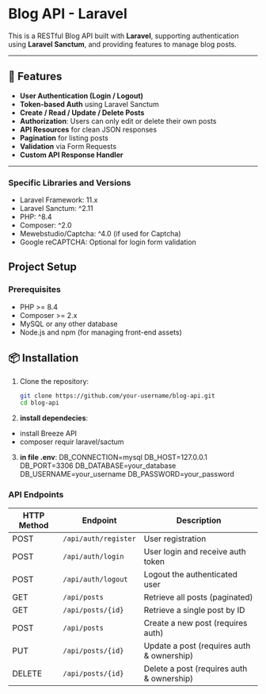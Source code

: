# Blog API - Laravel

This is a RESTful Blog API built with **Laravel**, supporting authentication using **Laravel Sanctum**, and providing features to manage blog posts.

---

## 🔧 Features

- **User Authentication (Login / Logout)**
- **Token-based Auth** using Laravel Sanctum
- **Create / Read / Update / Delete Posts**
- **Authorization**: Users can only edit or delete their own posts
- **API Resources** for clean JSON responses
- **Pagination** for listing posts
- **Validation** via Form Requests
- **Custom API Response Handler**

---
### Specific Libraries and Versions
- Laravel Framework: 11.x
- Laravel Sanctum: ^2.11
- PHP: ^8.4
- Composer: ^2.0
- Mewebstudio/Captcha: ^4.0 (if used for Captcha)
- Google reCAPTCHA: Optional for login form validation
## Project Setup

### Prerequisites
- PHP >= 8.4
- Composer >= 2.x
- MySQL or any other database
- Node.js and npm (for managing front-end assets)

## 📦 Installation

1. Clone the repository:
   ```bash
   git clone https://github.com/your-username/blog-api.git
   cd blog-api

2. **install dependecies**:
- install Breeze API
- composer requir laravel/sactum

3. **in file .env**:
DB_CONNECTION=mysql
DB_HOST=127.0.0.1
DB_PORT=3306
DB_DATABASE=your_database
DB_USERNAME=your_username
DB_PASSWORD=your_password

### API Endpoints

| HTTP Method | Endpoint                  | Description                                |
|-------------|---------------------------|--------------------------------------------|
| POST        | `/api/auth/register`            | User registration 
| POST        | `/api/auth/login`              | User login and receive auth token          |
| POST        | `/api/auth/logout`             | Logout the authenticated user              |
| GET         | `/api/posts`              | Retrieve all posts (paginated)             |
| GET         | `/api/posts/{id}`         | Retrieve a single post by ID               |
| POST        | `/api/posts`              | Create a new post (requires auth)          |
| PUT         | `/api/posts/{id}`         | Update a post (requires auth & ownership)  |
| DELETE      | `/api/posts/{id}`         | Delete a post (requires auth & ownership)  |
